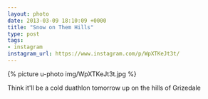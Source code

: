 ```yaml
---
layout: photo
date: 2013-03-09 18:10:09 +0000
title: "Snow on Them Hills"
type: post
tags:
- instagram
instagram_url: https://www.instagram.com/p/WpXTKeJt3t/
---
```


{% picture u-photo img/WpXTKeJt3t.jpg %}

Think it'll be a cold duathlon tomorrow up on the hills of Grizedale
